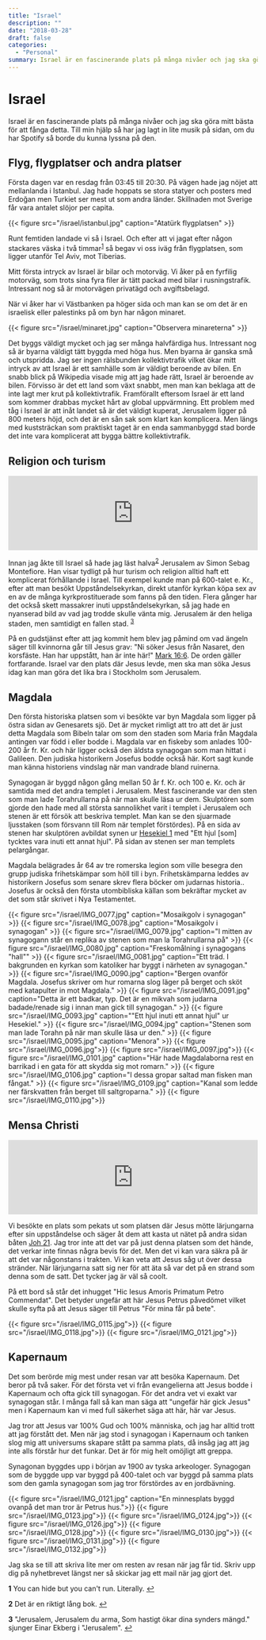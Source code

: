 ```yaml
---
title: "Israel"
description: ""
date: "2018-03-28"
draft: false
categories:
  - "Personal"
summary: Israel är en fascinerande plats på många nivåer och jag ska göra mitt bästa för att fånga detta.
---
```


# Israel

Israel är en fascinerande plats på många nivåer och jag ska göra mitt bästa för att fånga detta. Till min hjälp så har jag lagt in lite musik på sidan, om du har Spotify så borde du kunna lyssna på den.

## Flyg, flygplatser och andra platser

Första dagen var en resdag från 03:45 till 20:30. På vägen hade jag nöjet att mellanlanda i Istanbul. Jag hade hoppats se stora statyer och posters med Erdoğan men Turkiet ser mest ut som andra länder. Skillnaden mot Sverige får vara antalet slöjor per capita.

{{< figure src="/israel/istanbul.jpg" caption="Atatürk flygplatsen" >}}

Runt femtiden landade vi så i Israel. Och efter att vi jagat efter någon stackares väska i två timmar<sup id="a1">[1](/post/israel#f1)</sup> så begav vi oss iväg från flygplatsen, som ligger utanför Tel Aviv, mot Tiberias.

Mitt första intryck av Israel är bilar och motorväg. Vi åker på en fyrfilig motorväg, som trots sina fyra filer är tätt packad med bilar i rusningstrafik. Intressant nog så är motorvägen privatägd och avgiftsbelagd.

När vi åker har vi Västbanken pa höger sida och man kan se om det är en israelisk eller palestinks på om byn har någon minaret.

{{< figure src="/israel/minaret.jpg" caption="Observera minareterna" >}}

Det byggs väldigt mycket och jag ser många halvfärdiga hus. Intressant nog så är byarna väldigt tätt byggda med höga hus. Men byarna är ganska små och utspridda. Jag ser ingen rälsbunden kollektivtrafik vilket ökar mitt intryck av att Israel är ett samhälle som är väldigt beroende av bilen. En snabb blick på Wikipedia visade mig att jag hade rätt, Israel är beroende av bilen. Förvisso är det ett land som växt snabbt, men man kan beklaga att de inte lagt mer krut på kollektivtrafik. Framförallt eftersom Israel är ett land som kommer drabbas mycket hårt av global uppvärmning. Ett problem med tåg i Israel är att inåt landet så är det väldigt kuperat, Jerusalem ligger på 800 meters höjd, och det är en sån sak som klart kan komplicera. Men längs med kuststräckan som praktiskt taget är en enda sammanbyggd stad borde det inte vara komplicerat att bygga bättre kollektivtrafik.

## Religion och turism

<iframe src="https://open.spotify.com/embed/track/0Sh6pB80qwbtmSE6dGuqvd" width="100%" frameborder="0" allowtransparency="true" allow="encrypted-media"></iframe>

Innan jag åkte till Israel så hade jag läst halva<sup id="a2">[2](/post/israel#f2)</sup> Jerusalem av Simon Sebag Montefiore. Han visar tydligt på hur turism och religion alltid haft ett komplicerat förhållande i Israel. Till exempel kunde man på 600-talet e. Kr., efter att man besökt Uppståndelsekyrkan, direkt utanför kyrkan köpa sex av en av de många kyrkprostituerade som fanns på den tiden. Flera gånger har det också skett massakrer inuti uppståndelsekyrkan, så jag hade en nyanserad bild av vad jag trodde skulle vänta mig. Jerusalem är den heliga staden, men samtidigt en fallen stad. <sup id="a3">[3](/post/israel#f3)</sup>

På en gudstjänst efter att jag kommit hem blev jag påmind om vad ängeln säger till kvinnorna går till Jesus grav: "Ni söker Jesus från Nasaret, den korsfäste. Han har uppstått, han är inte här!" [Mark 16:6](http://www.folkbibeln.it/?book=mark&chapter=16&verse=6). De orden gäller fortfarande. Israel var den plats där Jesus levde, men ska man söka Jesus idag kan man göra det lika bra i Stockholm som Jerusalem.

## Magdala

Den första historiska platsen som vi besökte var byn Magdala som ligger på östra sidan av Genesarets sjö. Det är mycket rimligt att tro att det är just detta Magdala som Bibeln talar om som den staden som Maria från Magdala antingen var född i eller bodde i. Magdala var en fiskeby som anlades 100-200 år fr. Kr. och här ligger också den äldsta synagogan som man hittat i Galileen. Den judiska historikern Josefus bodde också här. Kort sagt kunde man känna historiens vindslag när man vandrade bland ruinerna.

Synagogan är byggd någon gång mellan 50 år f. Kr. och 100 e. Kr. och är samtida med det andra templet i Jerusalem. Mest fascinerande var den sten som man lade Torahrullarna på när man skulle läsa ur dem. Skulptören som gjorde den hade med all största sannolikhet varit i templet i Jerusalem och stenen är ett försök att beskriva templet. Man kan se den sjuarmade ljusstaken (som försvann till Rom när templet förstördes). På en sida av stenen har skulptören avbildat synen ur [Hesekiel 1](http://www.folkbibeln.it/?book=hes&chapter=1&verse=1) med "Ett hjul [som] tycktes vara inuti ett annat hjul". På sidan av stenen ser man templets pelargångar.

Magdala belägrades år 64 av tre romerska legion som ville besegra den grupp judiska frihetskämpar som höll till i byn. Frihetskämparna leddes av historikern Josefus som senare skrev flera böcker om judarnas historia.. Josefus är också den första utombibliska källan som bekräftar mycket av det som står skrivet i Nya Testamentet.

{{< figure src="/israel/IMG_0077.jpg" caption="Mosaikgolv i synagogan" >}}
{{< figure src="/israel/IMG_0078.jpg" caption="Mosaikgolv i synagogan" >}}
{{< figure src="/israel/IMG_0079.jpg" caption="I mitten av synagogann står en replika av stenen som man la Torahrullarna på" >}}
{{< figure src="/israel/IMG_0080.jpg" caption="Freskomålning i synagogans \"hall\"" >}}
{{< figure src="/israel/IMG_0081.jpg" caption="Ett träd. I bakgrunden en kyrkan som katoliker har byggt i närheten av synagogan." >}}
{{< figure src="/israel/IMG_0090.jpg" caption="Bergen ovanför Magdala. Josefus skriver om hur romarna slog läger på berget och sköt med katapulter in mot Magdala." >}}
{{< figure src="/israel/IMG_0091.jpg" caption="Detta är ett badkar, typ. Det är en mikvah som judarna badade/renade sig i innan man gick till synagogan." >}}
{{< figure src="/israel/IMG_0093.jpg" caption="\"Ett hjul inuti ett annat hjul\" ur Hesekiel." >}}
{{< figure src="/israel/IMG_0094.jpg" caption="Stenen som man lade Torahn på när man skulle läsa ur den." >}}
{{< figure src="/israel/IMG_0095.jpg" caption="Menora" >}}
{{< figure src="/israel/IMG_0096.jpg">}}
{{< figure src="/israel/IMG_0097.jpg">}}
{{< figure src="/israel/IMG_0101.jpg" caption="Här hade Magdalaborna rest en barrikad i en gata för att skydda sig mot romarn."  >}}
{{< figure src="/israel/IMG_0106.jpg" caption="I dessa gropar saltad man fisken man fångat." >}}
{{< figure src="/israel/IMG_0109.jpg" caption="Kanal som ledde ner färskvatten från berget till saltgroparna." >}}
{{< figure src="/israel/IMG_0110.jpg">}}

## Mensa Christi

<iframe src="https://open.spotify.com/embed/track/4CTZGaN7Bw72hQBtHhxjvm" width="100%" frameborder="0" allowtransparency="true" allow="encrypted-media"></iframe>

Vi besökte en plats som pekats ut som platsen där Jesus mötte lärjungarna efter sin uppståndelse och säger åt dem att kasta ut nätet på andra sidan båten [Joh 21](http://www.folkbibeln.it/?book=joh&chapter=21&verse=1). Jag tror inte att det var på just denna platsen som det hände, det verkar inte finnas några bevis för det. Men det vi kan vara säkra på är att det var någonstans i trakten. Vi kan veta att Jesus såg ut över dessa stränder. När lärjungarna satt sig ner för att äta så var det på en strand som denna som de satt. Det tycker jag är väl så coolt.

På ett bord så står det inhugget "Hic Iesus Amoris Primatum Petro Commendat". Det betyder ungefär att här Jesus Petrus påvedömet vilket skulle syfta på att Jesus säger till Petrus
"För mina får på bete".

{{< figure src="/israel/IMG_0115.jpg">}}
{{< figure src="/israel/IMG_0118.jpg">}}
{{< figure src="/israel/IMG_0121.jpg">}}

## Kapernaum

Det som berörde mig mest under resan var att besöka Kapernaum. Det beror på två saker. För det första vet vi från evangelierna att Jesus bodde i Kapernaum och ofta gick till synagogan. För det andra vet vi exakt var synagogan står. I många fall så kan man säga att "ungefär här gick Jesus" men i Kapernaum kan vi med full säkerhet säga att här, här var Jesus.

Jag tror att Jesus var 100% Gud och 100% människa, och jag har alltid trott att jag förstått det. Men när jag stod i synagogan i Kapernaum och tanken slog mig att universums skapare stått pa samma plats, då insåg jag att jag inte alls förstår hur det funkar. Det är för mig helt omöjligt att greppa.

Synagonan byggdes upp i början av 1900 av tyska arkeologer. Synagogan som de byggde upp var byggd på 400-talet och var byggd på samma plats som den gamla synagogan som jag tror förstördes av en jordbävning.

{{< figure src="/israel/IMG_0121.jpg" caption="En minnesplats byggd ovanpå det man tror är Petrus hus.">}}
{{< figure src="/israel/IMG_0123.jpg">}}
{{< figure src="/israel/IMG_0124.jpg">}}
{{< figure src="/israel/IMG_0126.jpg">}}
{{< figure src="/israel/IMG_0128.jpg">}}
{{< figure src="/israel/IMG_0130.jpg">}}
{{< figure src="/israel/IMG_0131.jpg">}}
{{< figure src="/israel/IMG_0132.jpg">}}

Jag ska se till att skriva lite mer om resten av resan när jag får tid. Skriv upp dig på nyhetbrevet längst ner så skickar jag ett mail när jag gjort det.

<b id="f1">1</b> You can hide but you can't run. Literally. [↩](/post/israel#a1)

<b id="f2">2</b> Det är en riktigt lång bok. [↩](/post/israel#a2)

<b id="f2">3</b> "Jerusalem, Jerusalem du arma, Som hastigt ökar dina synders mängd." sjunger Einar Ekberg i "Jerusalem". [↩](/post/israel#a2)
